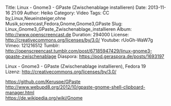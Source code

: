 Title: Linux - Gnome3 - GPaste (Zwischenablage installieren)
Date: 2013-11-16 21:09
Author: Heiko
Category: Video
Tags: CC by,Linux,Neueinsteiger,ohne Musik,screencast,Fedora,Gnome,Gnome3,GPaste
Slug: Linux_Gnome3_GPaste_Zwischenablage_installieren
Album: http://www.openscreencast.de
Duration: 294000
License: http://creativecommons.org/licenses/by/3.0/
Youtube: rUoGh-WaW7g
Vimeo: 121216512
Tumblr: http://openscreencast.tumblr.com/post/67185947429/linux-gnome3-gpaste-zwischenablage
Diaspora: https://pod.geraspora.de/posts/1693197

Linux - Gnome3 - GPaste (Zwischenablage installieren), Fedora 19  
Lizenz: <http://creativecommons.org/licenses/by/3.0/>  
  
<https://github.com/Keruspe/GPaste>  
<http://www.webupd8.org/2012/10/gpaste-gnome-shell-clipboard-manager.html>  
<https://de.wikipedia.org/wiki/Gnome>

